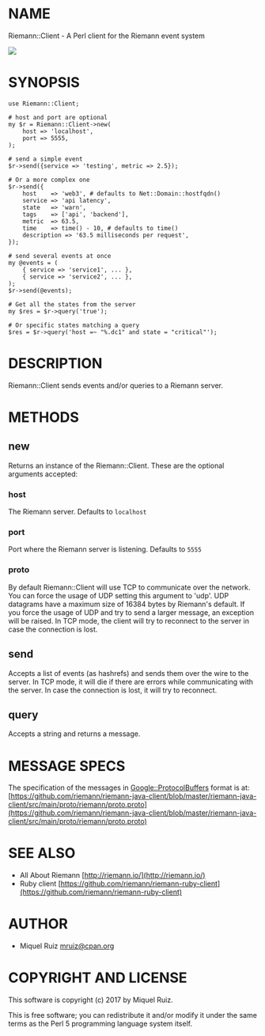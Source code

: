 # NAME

Riemann::Client - A Perl client for the Riemann event system

<div>
    <a href="https://travis-ci.org/miquelruiz/Riemann-Client"><img src="https://travis-ci.org/miquelruiz/Riemann-Client.svg?branch=master"></a>
</div>

# SYNOPSIS

    use Riemann::Client;

    # host and port are optional
    my $r = Riemann::Client->new(
        host => 'localhost',
        port => 5555,
    );

    # send a simple event
    $r->send({service => 'testing', metric => 2.5});

    # Or a more complex one
    $r->send({
        host    => 'web3', # defaults to Net::Domain::hostfqdn()
        service => 'api latency',
        state   => 'warn',
        tags    => ['api', 'backend'],
        metric  => 63.5,
        time    => time() - 10, # defaults to time()
        description => '63.5 milliseconds per request',
    });

    # send several events at once
    my @events = (
        { service => 'service1', ... },
        { service => 'service2', ... },
    );
    $r->send(@events);

    # Get all the states from the server
    my $res = $r->query('true');

    # Or specific states matching a query
    $res = $r->query('host =~ "%.dc1" and state = "critical"');

# DESCRIPTION

Riemann::Client sends events and/or queries to a Riemann server.

# METHODS

## new

Returns an instance of the Riemann::Client. These are the optional arguments
accepted:

### host

The Riemann server. Defaults to `localhost`

### port

Port where the Riemann server is listening. Defaults to `5555`

### proto

By default Riemann::Client will use TCP to communicate over the network. You
can force the usage of UDP setting this argument to 'udp'.
UDP datagrams have a maximum size of 16384 bytes by Riemann's default. If you
force the usage of UDP and try to send a larger message, an exception will be
raised.
In TCP mode, the client will try to reconnect to the server in case the
connection is lost.

## send

Accepts a list of events (as hashrefs) and sends them over the wire to the
server. In TCP mode, it will die if there are errors while communicating with
the server. In case the connection is lost, it will try to reconnect.

## query

Accepts a string and returns a message.

# MESSAGE SPECS

The specification of the messages in [Google::ProtocolBuffers](https://metacpan.org/pod/Google::ProtocolBuffers) format is at:
[https://github.com/riemann/riemann-java-client/blob/master/riemann-java-client/src/main/proto/riemann/proto.proto](https://github.com/riemann/riemann-java-client/blob/master/riemann-java-client/src/main/proto/riemann/proto.proto)

# SEE ALSO

- All About Riemann [http://riemann.io/](http://riemann.io/)
- Ruby client [https://github.com/riemann/riemann-ruby-client](https://github.com/riemann/riemann-ruby-client)

# AUTHOR

- Miquel Ruiz <mruiz@cpan.org>

# COPYRIGHT AND LICENSE

This software is copyright (c) 2017 by Miquel Ruiz.

This is free software; you can redistribute it and/or modify it under
the same terms as the Perl 5 programming language system itself.
